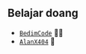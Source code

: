 ## Belajar doang

* [`BedimCode`](https://github.com/BedimCode) 🗿🙏
* [`AlanX404`](https://alanwildan.github.io) 🔗
